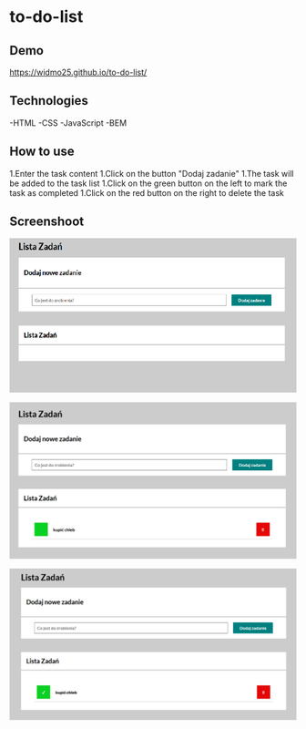 # to-do-list
## Demo
https://widmo25.github.io/to-do-list/

## Technologies
-HTML
-CSS
-JavaScript
-BEM

## How to use 
1.Enter the task content
1.Click on the button "Dodaj zadanie"
1.The task will be added to the task list
1.Click on the green button on the left to mark the task as completed
1.Click on the red button on the right to delete the task


## Screenshoot
![startup screen](img/main.png)

![added task](img/added-task.png)

![task done](img/task-done.png)

